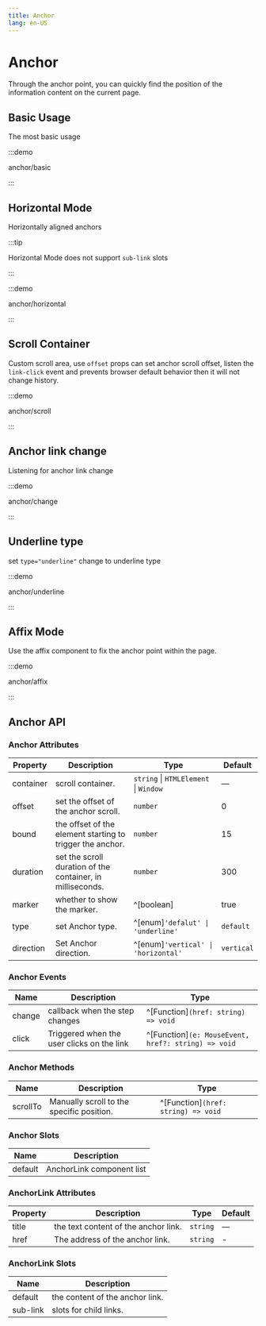 ```yaml
---
title: Anchor
lang: en-US
---
```


# Anchor

Through the anchor point, you can quickly find the position of the information content on the current page.

## Basic Usage

The most basic usage

:::demo

anchor/basic

:::

## Horizontal Mode

Horizontally aligned anchors

:::tip

Horizontal Mode does not support `sub-link` slots

:::

:::demo

anchor/horizontal

:::

## Scroll Container

Custom scroll area, use `offset` props can set anchor scroll offset, listen the `link-click` event and prevents browser default behavior then it will not change history.

:::demo

anchor/scroll

:::

## Anchor link change

Listening for anchor link change

:::demo

anchor/change

:::

## Underline type

set `type="underline"` change to underline type

:::demo

anchor/underline

:::

## Affix Mode

Use the affix component to fix the anchor point within the page.

:::demo

anchor/affix

:::

## Anchor API

### Anchor Attributes

| Property   | Description                              | Type                                                  | Default |
| ---------- | ---------------------------------------- | ----------------------------------------------------- | ------- |
| container  | scroll container.                        | `string` \| `HTMLElement` \| `Window `                | —       |
| offset     | set the offset of the anchor scroll.     | `number`                                              | 0    |
| bound      | the offset of the element starting to trigger the anchor. | `number`                             | 15      |
| duration   | set the scroll duration of the container, in milliseconds.          | `number`                   | 300    |
| marker     | whether to show the marker.              | ^[boolean]                                            | true   |
| type       | set Anchor type.                         | ^[enum]`'defalut' \| 'underline'`                     | `default` |
| direction     | Set Anchor direction.                 | ^[enum]`'vertical' \| 'horizontal'`                   | `vertical`   |

### Anchor Events

| Name   | Description                    | Type                                   |
| ------ | ------------------------------ | -------------------------------------- |
| change | callback when the step changes | ^[Function]`(href: string) => void` |
| click  | Triggered when the user clicks on the link  | ^[Function]`(e: MouseEvent, href?: string) => void` |

### Anchor Methods

| Name       | Description                                                   |  Type   |
| ---------- | ------------------------------------------------------------- | ------- |
| scrollTo   | Manually scroll to the specific position.                     | ^[Function]`(href: string) => void`|


### Anchor Slots

| Name       | Description                                                   |
| ---------- | ------------------------------------------------------------- |
| default    | AnchorLink component list                                     |


### AnchorLink Attributes

| Property   | Description                              | Type                                                  | Default |
| ---------- | ---------------------------------------- | ----------------------------------------------------- | ------- |
| title      | the text content of the anchor link.     | `string`                                              | —       |
| href       | The address of the anchor link.          | `string`                                              | -       |

### AnchorLink Slots

| Name     | Description |
| -------- | ----------- |
| default  | the content of the anchor link.   |
| sub-link | slots for child links. |

